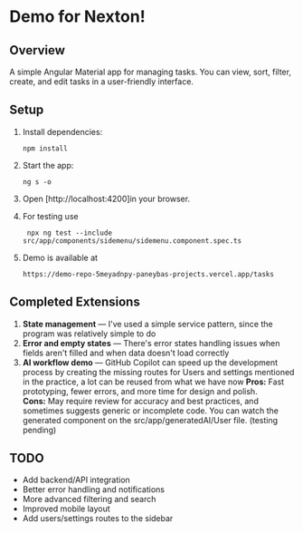# Demo for Nexton!

## Overview

A simple Angular Material app for managing tasks. You can view, sort, filter, create, and edit tasks in a user-friendly interface.

## Setup

1. Install dependencies:
   ```
   npm install
   ```
2. Start the app:
   ```
   ng s -o
   ```
3. Open [http://localhost:4200]in your browser.

4. For testing use 
   ```
    npx ng test --include src/app/components/sidemenu/sidemenu.component.spec.ts
   ```
5. Demo is available at
    ```
    https://demo-repo-5meyadnpy-paneybas-projects.vercel.app/tasks
    ```

## Completed Extensions

1. **State management** — I've used a simple service pattern, since the program was relatively simple to do
2. **Error and empty states** — There's error states handling issues when fields aren't filled and when data doesn't load correctly
3. **AI workflow demo** — GitHub Copilot can speed up the development process by creating the missing routes for Users and settings mentioned in the practice, a lot can be reused from what we have now
**Pros:** Fast prototyping, fewer errors, and more time for design and polish.  
**Cons:** May require review for accuracy and best practices, and sometimes suggests generic or incomplete code.
You can watch the generated component on the src/app/generatedAI/User file. (testing pending)

## TODO

- Add backend/API integration
- Better error handling and notifications
- More advanced filtering and search
- Improved mobile layout
- Add users/settings routes to the sidebar